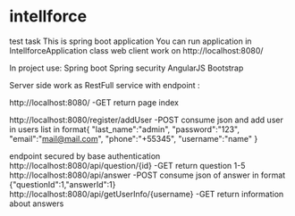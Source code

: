 # intellforce
test task
This is spring boot application
You can run application in IntellforceApplication class
web client work on http://localhost:8080/

In project use:
Spring boot 
Spring security
AngularJS
Bootstrap

Server side work as RestFull service
with endpoint :

http://localhost:8080/ -GET return page index

http://localhost:8080/register/addUser -POST consume json and add user in users list in format{
	"last_name":"admin",
	"password":"123",
	"email":"mail@mail.com",
	"phone":"+55345",
	"username":"name"
}

endpoint secured by base authentication
http://localhost:8080/api/question/{id} -GET return question 1-5
http://localhost:8080/api/answer -POST consume json of answer in format {"questionId":1,"answerId":1}
http://localhost:8080/api/getUserInfo/{username} -GET return information about answers


